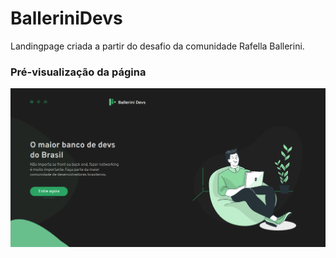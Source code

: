 # BalleriniDevs
Landingpage criada a partir do desafio da comunidade Rafella Ballerini.

### Pré-visualização da página
![preview img](/preview.png)

